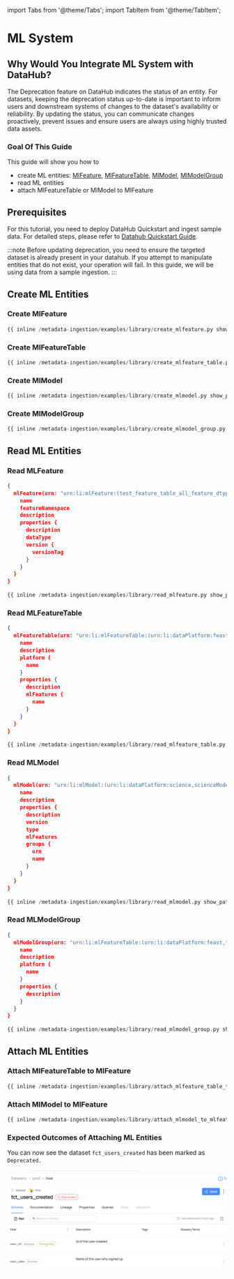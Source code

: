 import Tabs from '@theme/Tabs';
import TabItem from '@theme/TabItem';

# ML System

## Why Would You Integrate ML System with DataHub?

The Deprecation feature on DataHub indicates the status of an entity. For datasets, keeping the deprecation status up-to-date is important to inform users and downstream systems of changes to the dataset's availability or reliability. By updating the status, you can communicate changes proactively, prevent issues and ensure users are always using highly trusted data assets.

### Goal Of This Guide

This guide will show you how to

- create ML entities: [MlFeature](/docs/generated/metamodel/entities/mlFeature.md), [MlFeatureTable](/docs/generated/metamodel/entities/mlFeatureTable.md), [MlModel](/docs/generated/metamodel/entities/mlModel.md), [MlModelGroup](/docs/generated/metamodel/entities/mlModelGroup.md)
- read ML entities
- attach MlFeatureTable or MlModel to MlFeature

## Prerequisites

For this tutorial, you need to deploy DataHub Quickstart and ingest sample data.
For detailed steps, please refer to [Datahub Quickstart Guide](/docs/quickstart.md).

:::note
Before updating deprecation, you need to ensure the targeted dataset is already present in your datahub.
If you attempt to manipulate entities that do not exist, your operation will fail.
In this guide, we will be using data from a sample ingestion.
:::

## Create ML Entities

### Create MlFeature

<Tabs>
<TabItem value="python" label="Python" default>

```python
{{ inline /metadata-ingestion/examples/library/create_mlfeature.py show_path_as_comment }}
```

</TabItem>
</Tabs>

### Create MlFeatureTable

<Tabs>
<TabItem value="python" label="Python" default>

```python
{{ inline /metadata-ingestion/examples/library/create_mlfeature_table.py show_path_as_comment }}
```

</TabItem>
</Tabs>

### Create MlModel

<Tabs>
<TabItem value="python" label="Python" default>

```python
{{ inline /metadata-ingestion/examples/library/create_mlmodel.py show_path_as_comment }}
```

</TabItem>
</Tabs>

### Create MlModelGroup

<Tabs>
<TabItem value="python" label="Python" default>

```python
{{ inline /metadata-ingestion/examples/library/create_mlmodel_group.py show_path_as_comment }}
```

</TabItem>
</Tabs>

## Read ML Entities

### Read MLFeature

<Tabs>
<TabItem value="graphql" label="GraphQL" default>

```json
{
  mlFeature(urn: "urn:li:mlFeature:(test_feature_table_all_feature_dtypes,test_BOOL_LIST_feature)"){
    name
    featureNamespace
    description
    properties {
      description
      dataType
      version {
        versionTag
      }
    }
  }
}
```

</TabItem>
<TabItem value="curl" label="Curl" default>

</TabItem>
<TabItem value="python" label="Python">

```python
{{ inline /metadata-ingestion/examples/library/read_mlfeature.py show_path_as_comment }}
```

</TabItem>
</Tabs>

### Read MLFeatureTable

<Tabs>
<TabItem value="graphql" label="GraphQL" default>

```json
{
  mlFeatureTable(urn: "urn:li:mlFeatureTable:(urn:li:dataPlatform:feast,test_feature_table_all_feature_dtypes)"){
    name
    description
    platform {
      name
    }
    properties {
      description
      mlFeatures {
        name
      }
    }
  }
}
```

</TabItem>
<TabItem value="curl" label="Curl">

</TabItem>
<TabItem value="python" label="Python">

```python
{{ inline /metadata-ingestion/examples/library/read_mlfeature_table.py show_path_as_comment }}
```

</TabItem>
</Tabs>

### Read MLModel

<Tabs>
<TabItem value="graphql" label="GraphQL" default>

```json
{
  mlModel(urn: "urn:li:mlModel:(urn:li:dataPlatform:science,scienceModel,PROD)"){
    name
    description
    properties {
      description
      version
      type
      mlFeatures
      groups {
        urn
        name
      }
    }
  }
}
```

</TabItem>
<TabItem value="curl" label="Curl" default>

</TabItem>
<TabItem value="python" label="Python">

```python
{{ inline /metadata-ingestion/examples/library/read_mlmodel.py show_path_as_comment }}
```

</TabItem>
</Tabs>

### Read MLModelGroup

<Tabs>
<TabItem value="graphql" label="GraphQL" default>

```json
{
  mlModelGroup(urn: "urn:li:mlFeatureTable:(urn:li:dataPlatform:feast,test_feature_table_all_feature_dtypes)"){
    name
    description
    platform {
      name
    }
    properties {
      description
    }
  }
}
```

</TabItem>
<TabItem value="curl" label="Curl">

</TabItem>
<TabItem value="python" label="Python">

```python
{{ inline /metadata-ingestion/examples/library/read_mlmodel_group.py show_path_as_comment }}
```

</TabItem>
</Tabs>

## Attach ML Entities

### Attach MlFeatureTable to MlFeature

<Tabs>
<TabItem value="python" label="Python">

```python
{{ inline /metadata-ingestion/examples/library/attach_mlfeature_table_to_mlfeature.py show_path_as_comment }}
```

</TabItem>
</Tabs>

### Attach MlModel to MlFeature

<Tabs>
<TabItem value="python" label="Python">

```python
{{ inline /metadata-ingestion/examples/library/attach_mlmodel_to_mlfeature.py show_path_as_comment }}
```

</TabItem>
</Tabs>

### Expected Outcomes of Attaching ML Entities

You can now see the dataset `fct_users_created` has been marked as `Deprecated.`

![tag-removed](../../imgs/apis/tutorials/deprecation-updated.png)
